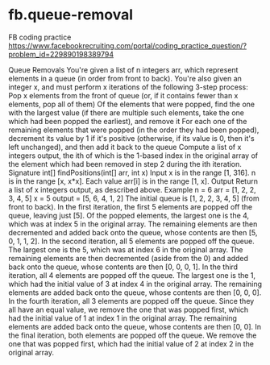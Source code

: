 # fb.queue-removal
FB coding practice
https://www.facebookrecruiting.com/portal/coding_practice_question/?problem_id=229890198389794

Queue Removals
You're given a list of n integers arr, which represent elements in a queue (in order from front to back). You're also given an integer x, and must perform x iterations of the following 3-step process:
Pop x elements from the front of queue (or, if it contains fewer than x elements, pop all of them)
Of the elements that were popped, find the one with the largest value (if there are multiple such elements, take the one which had been popped the earliest), and remove it
For each one of the remaining elements that were popped (in the order they had been popped), decrement its value by 1 if it's positive (otherwise, if its value is 0, then it's left unchanged), and then add it back to the queue
Compute a list of x integers output, the ith of which is the 1-based index in the original array of the element which had been removed in step 2 during the ith iteration.
Signature
int[] findPositions(int[] arr, int x)
Input
x is in the range [1, 316].
n is in the range [x, x*x].
Each value arr[i] is in the range [1, x].
Output
Return a list of x integers output, as described above.
Example
n = 6
arr = [1, 2, 2, 3, 4, 5]
x = 5
output = [5, 6, 4, 1, 2]
The initial queue is [1, 2, 2, 3, 4, 5] (from front to back).
In the first iteration, the first 5 elements are popped off the queue, leaving just [5]. Of the popped elements, the largest one is the 4, which was at index 5 in the original array. The remaining elements are then decremented and added back onto the queue, whose contents are then [5, 0, 1, 1, 2].
In the second iteration, all 5 elements are popped off the queue. The largest one is the 5, which was at index 6 in the original array. The remaining elements are then decremented (aside from the 0) and added back onto the queue, whose contents are then [0, 0, 0, 1].
In the third iteration, all 4 elements are popped off the queue. The largest one is the 1, which had the initial value of 3 at index 4 in the original array. The remaining elements are added back onto the queue, whose contents are then [0, 0, 0].
In the fourth iteration, all 3 elements are popped off the queue. Since they all have an equal value, we remove the one that was popped first, which had the initial value of 1 at index 1 in the original array. The remaining elements are added back onto the queue, whose contents are then [0, 0].
In the final iteration, both elements are popped off the queue. We remove the one that was popped first, which had the initial value of 2 at index 2 in the original array.
